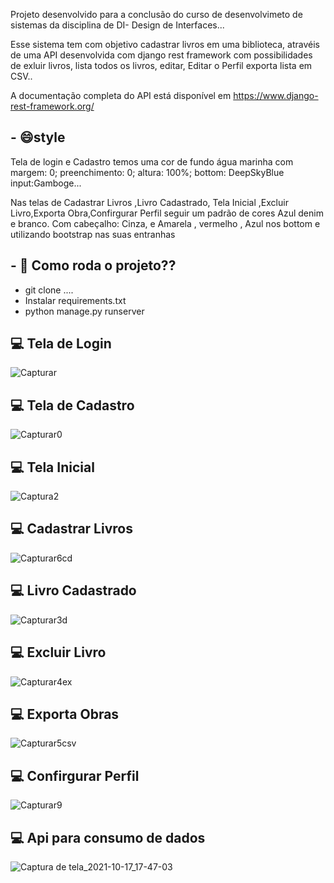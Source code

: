 




<p>Projeto desenvolvido para a conclusão do curso de desenvolvimeto de sistemas da disciplina de DI- Design de Interfaces...</p>




<p>Esse sistema tem com objetivo cadastrar livros em uma biblioteca, atravéis de uma API desenvolvida com django rest framework com
possibilidades de exluir livros, lista todos os livros, editar,  Editar o Perfil  exporta lista em CSV..</p>

A documentação completa do API está disponível em https://www.django-rest-framework.org/



<h2>- 😄style </h2>

<P>Tela de login e Cadastro temos uma cor de fundo água marinha com margem: 0;
preenchimento: 0; altura: 100%; bottom: DeepSkyBlue input:Gamboge...</p>


<p>Nas telas de Cadastrar Livros ,Livro Cadastrado, Tela Inicial ,Excluir Livro,Exporta Obra,Confirgurar Perfil seguir 
 um padrão de cores Azul denim e branco. Com cabeçalho: Cinza, e Amarela , vermelho , Azul nos bottom e utilizando bootstrap nas suas entranhas</p>
 
 
 

<h2>- 💬 Como roda o projeto??</h2>



 - git clone ....
 - Instalar requirements.txt
 - python manage.py runserver 


 

## 💻 Tela de Login
![Capturar](https://user-images.githubusercontent.com/83482274/171651676-4a3146b1-72c3-47a3-99e1-87e8acfbc0be.PNG)

## 💻 Tela de Cadastro
![Capturar0](https://user-images.githubusercontent.com/83482274/171654024-884aaf09-fb25-4854-a55c-268490da182e.PNG)

## 💻 Tela Inicial
![Captura2](https://user-images.githubusercontent.com/83482274/171654578-522afb13-65b7-4962-aec0-3183ef45426b.PNG)

## 💻 Cadastrar Livros
![Capturar6cd](https://user-images.githubusercontent.com/83482274/171680079-a784caf0-9f21-4e56-938c-d6dd1d85d195.PNG)

## 💻 Livro Cadastrado
![Capturar3d](https://user-images.githubusercontent.com/83482274/171680888-f09a027b-58bd-42bd-bf8f-bee0643d3bc6.PNG)

## 💻 Excluir Livro
![Capturar4ex](https://user-images.githubusercontent.com/83482274/171681353-d143d196-9133-4bb7-b2e2-5a5c79c5daac.PNG)

## 💻 Exporta Obras
![Capturar5csv](https://user-images.githubusercontent.com/83482274/171682042-c6a33ad8-43ca-4641-8bb7-b1ab3719120a.PNG)

## 💻 Confirgurar Perfil
![Capturar9](https://user-images.githubusercontent.com/83482274/171683616-7a875a52-f2d6-4dcd-8b88-de8ac0f97242.PNG)

## 💻 Api para consumo de dados
![Captura de tela_2021-10-17_17-47-03](https://user-images.githubusercontent.com/83482274/172413281-96558048-95d9-485a-aa08-a686f63dd811.png)


